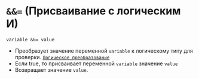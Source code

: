 # `&&=` (Присваивание с логическим И)

`variable &&= value`

- Преобразует значение переменной `variable` к логическому типу для проверки. [`Логическое преобразование`](<../Теория Общее/Преобразование (логическое).md>)
- Если true, то присваивает переменной `variable` значение `value`
- Возвращает значение `value`.
